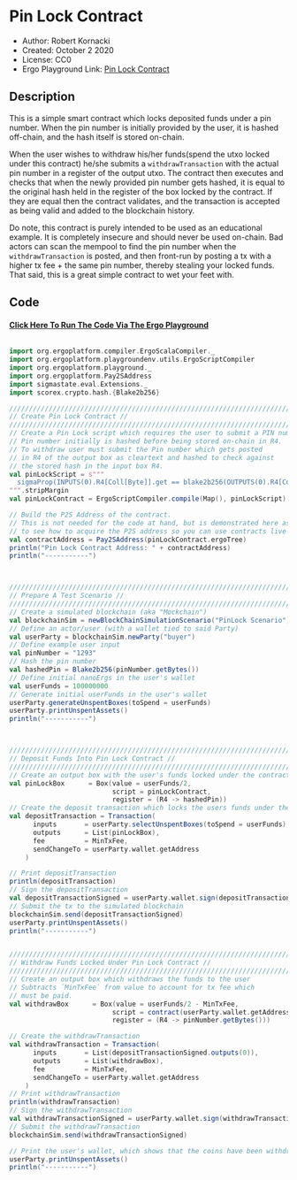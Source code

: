 Pin Lock Contract
=================================

* Author: Robert Kornacki
* Created: October 2 2020
* License: CC0
* Ergo Playground Link: [Pin Lock Contract](https://scastie.scala-lang.org/KdWtOMjrTx2zb7wr2shPAA)

Description
----------
This is a simple smart contract which locks deposited funds under a pin number. When the pin number is initially provided by the user, it is hashed off-chain, and the hash itself is stored on-chain.

When the user wishes to withdraw his/her funds(spend the utxo locked under this contract) he/she submits a `withdrawTransaction` with the actual pin number in a register of the output utxo. The contract then executes and checks that when the newly provided pin number gets hashed, it is equal to the original hash held in the register of the box locked by the contract. If they are equal then the contract validates, and the transaction is accepted as being valid and added to the blockchain history.

Do note, this contract is purely intended to be used as an educational example. It is completely insecure and should never be used on-chain. Bad actors can scan the mempool to find the pin number when the `withdrawTransaction` is posted, and then front-run by posting a tx with a higher tx fee + the same pin number, thereby stealing your locked funds. That said, this is a great simple contract to wet your feet with.



Code
----------
#### [Click Here To Run The Code Via The Ergo Playground](https://scastie.scala-lang.org/KdWtOMjrTx2zb7wr2shPAA)

```scala

import org.ergoplatform.compiler.ErgoScalaCompiler._
import org.ergoplatform.playgroundenv.utils.ErgoScriptCompiler
import org.ergoplatform.playground._
import org.ergoplatform.Pay2SAddress
import sigmastate.eval.Extensions._
import scorex.crypto.hash.{Blake2b256}

///////////////////////////////////////////////////////////////////////////////////
// Create Pin Lock Contract //
///////////////////////////////////////////////////////////////////////////////////
// Create a Pin Lock script which requires the user to submit a PIN number
// Pin number initially is hashed before being stored on-chain in R4.
// To withdraw user must submit the Pin number which gets posted
// in R4 of the output box as cleartext and hashed to check against
// the stored hash in the input box R4.
val pinLockScript = s"""
  sigmaProp(INPUTS(0).R4[Coll[Byte]].get == blake2b256(OUTPUTS(0).R4[Coll[Byte]].get))
""".stripMargin
val pinLockContract = ErgoScriptCompiler.compile(Map(), pinLockScript)

// Build the P2S Address of the contract.
// This is not needed for the code at hand, but is demonstrated here as a reference
// to see how to acquire the P2S address so you can use contracts live on mainnet.
val contractAddress = Pay2SAddress(pinLockContract.ergoTree)
println("Pin Lock Contract Address: " + contractAddress)
println("-----------")



///////////////////////////////////////////////////////////////////////////////////
// Prepare A Test Scenario //
///////////////////////////////////////////////////////////////////////////////////
// Create a simulated blockchain (aka "Mockchain")
val blockchainSim = newBlockChainSimulationScenario("PinLock Scenario")
// Define an actor/user (with a wallet tied to said Party)
val userParty = blockchainSim.newParty("buyer")
// Define example user input
val pinNumber = "1293"
// Hash the pin number
val hashedPin = Blake2b256(pinNumber.getBytes())
// Define initial nanoErgs in the user's wallet
val userFunds = 100000000
// Generate initial userFunds in the user's wallet
userParty.generateUnspentBoxes(toSpend = userFunds)
userParty.printUnspentAssets()
println("-----------")



///////////////////////////////////////////////////////////////////////////////////
// Deposit Funds Into Pin Lock Contract //
///////////////////////////////////////////////////////////////////////////////////
// Create an output box with the user's funds locked under the contract
val pinLockBox      = Box(value = userFunds/2,
                          script = pinLockContract,
                          register = (R4 -> hashedPin))
// Create the deposit transaction which locks the users funds under the contract
val depositTransaction = Transaction(
      inputs       = userParty.selectUnspentBoxes(toSpend = userFunds),
      outputs      = List(pinLockBox),
      fee          = MinTxFee,
      sendChangeTo = userParty.wallet.getAddress
    )

// Print depositTransaction
println(depositTransaction)
// Sign the depositTransaction
val depositTransactionSigned = userParty.wallet.sign(depositTransaction)
// Submit the tx to the simulated blockchain
blockchainSim.send(depositTransactionSigned)
userParty.printUnspentAssets()
println("-----------")


///////////////////////////////////////////////////////////////////////////////////
// Withdraw Funds Locked Under Pin Lock Contract //
///////////////////////////////////////////////////////////////////////////////////
// Create an output box which withdraws the funds to the user
// Subtracts `MinTxFee` from value to account for tx fee which
// must be paid.
val withdrawBox      = Box(value = userFunds/2 - MinTxFee,
                          script = contract(userParty.wallet.getAddress.pubKey),
                          register = (R4 -> pinNumber.getBytes()))

// Create the withdrawTransaction
val withdrawTransaction = Transaction(
      inputs       = List(depositTransactionSigned.outputs(0)),
      outputs      = List(withdrawBox),
      fee          = MinTxFee,
      sendChangeTo = userParty.wallet.getAddress
    )
// Print withdrawTransaction
println(withdrawTransaction)
// Sign the withdrawTransaction
val withdrawTransactionSigned = userParty.wallet.sign(withdrawTransaction)
// Submit the withdrawTransaction
blockchainSim.send(withdrawTransactionSigned)

// Print the user's wallet, which shows that the coins have been withdrawn (with same total as initial, minus the MinTxFee * 2)
userParty.printUnspentAssets()
println("-----------")
```
